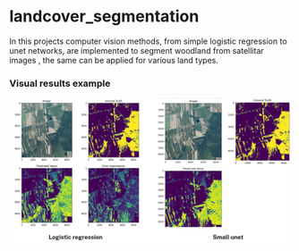 # landcover_segmentation
In this projects computer vision methods, from simple logistic regression to unet networks, are implemented to segment woodland from satellitar images , the same can be applied for various land types. 
### Visual results example

![alt text](https://github.com/nathanmargni/landcover_segmentation/blob/main/doc/visual_result_landcover_segmentation.png?raw=true)
